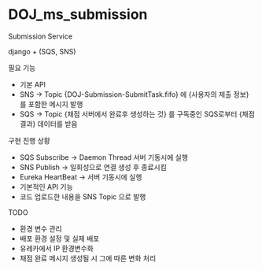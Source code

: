 # DOJ_ms_submission
Submission Service

django + (SQS, SNS)

필요 기능
- 기본 API
- SNS -> Topic {DOJ-Submission-SubmitTask.fifo} 에 {사용자의 제출 정보} 를 포함한 메시지 발행
- SQS -> Topic {채점 서버에서 완료후 생성하는 것} 를 구독중인 SQS로부터 {채점 결과} 데이터를 받음


구현 진행 상황
- SQS Subscribe -> Daemon Thread 서버 기동시에 실행
- SNS Publish -> 일회성으로 연결 생성 후 종료시킴
- Eureka HeartBeat -> 서버 기동시에 실행
- 기본적인 API 기능
- 코드 업로드한 내용을 SNS Topic 으로 발행

TODO
- 환경 변수 관리
- 배포 환경 설정 및 실제 배포
- 유레카에서 IP 환경변수화
- 채점 완료 메시지 생성될 시 그에 따른 변화 처리